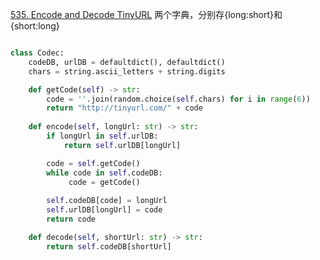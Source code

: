 [535. Encode and Decode TinyURL](https://leetcode.com/problems/encode-and-decode-tinyurl/)
两个字典，分别存{long:short}和{short:long}

```python

class Codec:
    codeDB, urlDB = defaultdict(), defaultdict()
    chars = string.ascii_letters + string.digits

    def getCode(self) -> str:
        code = ''.join(random.choice(self.chars) for i in range(6))
        return "http://tinyurl.com/" + code
 
    def encode(self, longUrl: str) -> str:
        if longUrl in self.urlDB: 
            return self.urlDB[longUrl]

        code = self.getCode()
        while code in self.codeDB:
             code = getCode()
             
        self.codeDB[code] = longUrl
        self.urlDB[longUrl] = code
        return code

    def decode(self, shortUrl: str) -> str:
        return self.codeDB[shortUrl]

```